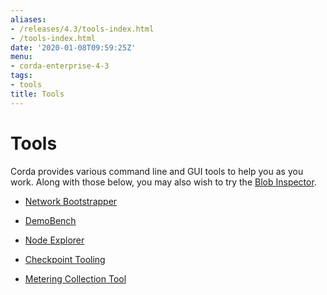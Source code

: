 ```yaml
---
aliases:
- /releases/4.3/tools-index.html
- /tools-index.html
date: '2020-01-08T09:59:25Z'
menu:
- corda-enterprise-4-3
tags:
- tools
title: Tools
---
```



# Tools

Corda provides various command line and GUI tools to help you as you work. Along with those below, you may also
            wish to try the [Blob Inspector](blob-inspector.md).


* [Network Bootstrapper](network-bootstrapper.md)

* [DemoBench](demobench.md)

* [Node Explorer](node-explorer.md)

* [Checkpoint Tooling](checkpoint-tooling.md)

* [Metering Collection Tool](metering-collector.md)




